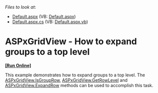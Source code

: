 <!-- default file list -->
*Files to look at*:

* [Default.aspx](./CS/WebSite/Default.aspx) (VB: [Default.aspx](./VB/WebSite/Default.aspx))
* [Default.aspx.cs](./CS/WebSite/Default.aspx.cs) (VB: [Default.aspx.vb](./VB/WebSite/Default.aspx.vb))
<!-- default file list end -->
# ASPxGridView - How to expand groups  to a top level 
<!-- run online -->
**[[Run Online]](https://codecentral.devexpress.com/e3727/)**
<!-- run online end -->


<p>This example demonstrates how to expand groups to a top level.  The <a href="http://documentation.devexpress.com/#AspNet/DevExpressWebASPxGridViewASPxGridView_IsGroupRowtopic"><u>ASPxGridView.IsGroupRow</u></a>, <a href="http://documentation.devexpress.com/#AspNet/DevExpressWebASPxGridViewASPxGridView_GetRowLeveltopic"><u>ASPxGridView.GetRowLevel</u></a> and <a href="http://documentation.devexpress.com/#AspNet/DevExpressWebASPxGridViewASPxGridView_ExpandRowtopic"><u>ASPxGridView.ExpandRow</u></a> methods can be used to accomplish this task.</p><br />


<br/>



